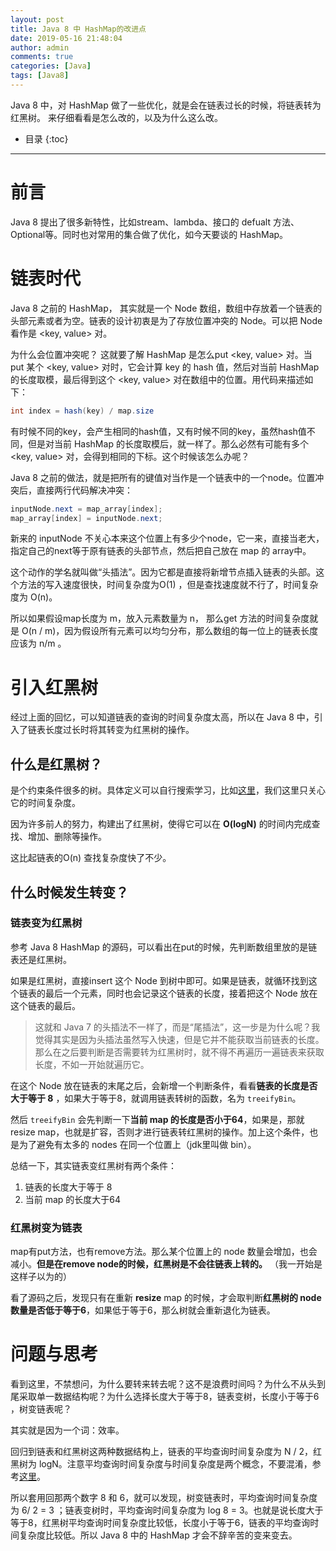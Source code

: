 ```yaml
---
layout: post
title: Java 8 中 HashMap的改进点
date: 2019-05-16 21:48:04
author: admin
comments: true
categories: [Java]
tags: [Java8]
---
```


Java 8 中，对 HashMap 做了一些优化，就是会在链表过长的时候，将链表转为红黑树。
来仔细看看是怎么改的，以及为什么这么改。

<!-- more -->

* 目录
{:toc}
---

# 前言

Java 8 提出了很多新特性，比如stream、lambda、接口的 defualt 方法、Optional等。同时也对常用的集合做了优化，如今天要谈的 HashMap。

# 链表时代

Java 8 之前的 HashMap， 其实就是一个 Node 数组，数组中存放着一个链表的头部元素或者为空。链表的设计初衷是为了存放位置冲突的 Node。可以把 Node 看作是 <key, value> 对。

为什么会位置冲突呢？ 这就要了解 HashMap 是怎么put <key, value> 对。当 put 某个 <key, value> 对时，它会计算 key 的 hash 值，然后对当前 HashMap  的长度取模，最后得到这个 <key, value> 对在数组中的位置。用代码来描述如下：

```java
int index = hash(key) / map.size
```

有时候不同的key，会产生相同的hash值，又有时候不同的key，虽然hash值不同，但是对当前 HashMap  的长度取模后，就一样了。那么必然有可能有多个 <key, value> 对，会得到相同的下标。这个时候该怎么办呢？

Java 8 之前的做法，就是把所有的键值对当作是一个链表中的一个node。位置冲突后，直接两行代码解决冲突：

```java
inputNode.next = map_array[index]; 
map_array[index] = inputNode.next;
```

新来的 inputNode 不关心本来这个位置上有多少个node，它一来，直接当老大，指定自己的next等于原有链表的头部节点，然后把自己放在 map 的 array中。

这个动作的学名就叫做“头插法”。因为它都是直接将新增节点插入链表的头部。这个方法的写入速度很快，时间复杂度为O(1) ，但是查找速度就不行了，时间复杂度为 O(n)。

所以如果假设map长度为 m，放入元素数量为 n， 那么get 方法的时间复杂度就是 O(n / m)，因为假设所有元素可以均匀分布，那么数组的每一位上的链表长度应该为 n/m 。

# 引入红黑树

经过上面的回忆，可以知道链表的查询的时间复杂度太高，所以在 Java 8 中，引入了链表长度过长时将其转变为红黑树的操作。

## 什么是红黑树？

是个约束条件很多的树。具体定义可以自行搜索学习，比如[这里](https://segmentfault.com/a/1190000012728513)，我们这里只关心它的时间复杂度。

因为许多前人的努力，构建出了红黑树，使得它可以在 **O(logN)**  的时间内完成查找、增加、删除等操作。

这比起链表的O(n) 查找复杂度快了不少。

## 什么时候发生转变？

### 链表变为红黑树

参考 Java 8 HashMap 的源码，可以看出在put的时候，先判断数组里放的是链表还是红黑树。

如果是红黑树，直接insert 这个 Node 到树中即可。如果是链表，就循环找到这个链表的最后一个元素，同时也会记录这个链表的长度，接着把这个 Node 放在这个链表的最后。

> 这就和 Java 7 的头插法不一样了，而是“尾插法”，这一步是为什么呢？我觉得其实是因为头插法虽然写入快速，但是它并不能获取当前链表的长度。那么在之后要判断是否需要转为红黑树时，就不得不再遍历一遍链表来获取长度，不如一开始就遍历它。

在这个 Node 放在链表的末尾之后，会新增一个判断条件，看看**链表的长度是否大于等于 8** ，如果大于等于8，就调用链表转树的函数，名为 `treeifyBin`。

然后 `treeifyBin` 会先判断一下**当前 map 的长度是否小于64**，如果是，那就 resize map，也就是扩容，否则才进行链表转红黑树的操作。加上这个条件，也是为了避免有太多的 nodes 在同一个位置上（jdk里叫做 bin）。

总结一下，其实链表变红黑树有两个条件：

1. 链表的长度大于等于 8
2. 当前 map 的长度大于64

### 红黑树变为链表

map有put方法，也有remove方法。那么某个位置上的 node 数量会增加，也会减小。**但是在remove node的时候，红黑树是不会往链表上转的。** （我一开始是这样子以为的）

看了源码之后，发现只有在重新 **resize** map 的时候，才会取判断**红黑树的 node 数量是否低于等于6**，如果低于等于6，那么树就会重新退化为链表。

# 问题与思考

看到这里，不禁想问，为什么要转来转去呢？这不是浪费时间吗？为什么不从头到尾采取单一数据结构呢？为什么选择长度大于等于8，链表变树，长度小于等于6 ，树变链表呢？ 

其实就是因为一个词：效率。

回归到链表和红黑树这两种数据结构上，链表的平均查询时间复杂度为 N / 2，红黑树为 logN。注意平均查询时间复杂度与时间复杂度是两个概念，不要混淆，参考[这里](https://blog.csdn.net/liu891208/article/details/47778415)。

所以套用回那两个数字 8 和 6，就可以发现，树变链表时，平均查询时间复杂度为 6/ 2 = 3 ；链表变树时，平均查询时间复杂度为 log 8 = 3。也就是说长度大于等于8，红黑树平均查询时间复杂度比较低，长度小于等于6，链表的平均查询时间复杂度比较低。所以 Java 8 中的 HashMap 才会不辞辛苦的变来变去。

